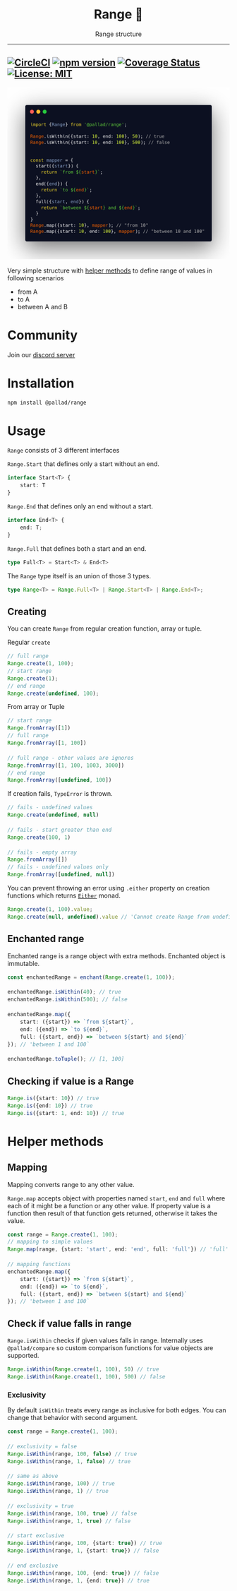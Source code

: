 <div align="center">
<h1>Range 🎯</h1>

<p>Range structure</p>
</div>

---
[![CircleCI](https://circleci.com/gh/pallad-ts/range/tree/master.svg?style=svg)](https://circleci.com/gh/pallad-ts/range/tree/master)
[![npm version](https://badge.fury.io/js/@pallad%2Frange.svg)](https://badge.fury.io/js/@pallad%2Frange)
[![Coverage Status](https://coveralls.io/repos/github/pallad-ts/range/badge.svg?branch=master)](https://coveralls.io/github/pallad-ts/range?branch=master)
[![License: MIT](https://img.shields.io/badge/License-MIT-green.svg)](https://opensource.org/licenses/MIT)
---

![Example code](./assets/intro-code.png)

Very simple structure with [helper methods](#helper-methods) to define range of values in following scenarios

* from A
* to A
* between A and B

# Community

Join our [discord server](https://discord.gg/G5tSBYbpej)

# Installation

```shell
npm install @pallad/range
```

# Usage

`Range` consists of 3 different interfaces

`Range.Start` that defines only a start without an end.

```typescript
interface Start<T> {
    start: T
}
```

`Range.End` that defines only an end without a start.

```typescript
interface End<T> {
    end: T;
}
```

`Range.Full` that defines both a start and an end.

```typescript
type Full<T> = Start<T> & End<T>
```

The `Range` type itself is an union of those 3 types.

```typescript
type Range<T> = Range.Full<T> | Range.Start<T> | Range.End<T>;  
```

## Creating

You can create `Range` from regular creation function, array or tuple.

Regular `create`

```typescript
// full range
Range.create(1, 100);
// start range
Range.create(1);
// end range
Range.create(undefined, 100);
```

From array or Tuple

```typescript
// start range
Range.fromArray([1])
// full range
Range.fromArray([1, 100])

// full range - other values are ignores
Range.fromArray([1, 100, 1003, 3000])
// end range
Range.fromArray([undefined, 100])

```

If creation fails, `TypeError` is thrown.

```typescript
// fails - undefined values
Range.create(undefined, null)

// fails - start greater than end
Range.create(100, 1)

// fails - empty array
Range.fromArray([])
// fails - undefined values only
Range.fromArray([undefined, null])
```

You can prevent throwing an error using `.either` property on creation functions which
returns [`Either`](https://www.npmjs.com/package/@sweet-monads/either) monad.

```typescript
Range.create(1, 100).value;
Range.create(null, undefined).value // 'Cannot create Range from undefined or null values'
```

## Enchanted range

Enchanted range is a range object with extra methods. Enchanted object is immutable.

```typescript
const enchantedRange = enchant(Range.create(1, 100));

enchantedRange.isWithin(40); // true
enchantedRange.isWithin(500); // false

enchantedRange.map({
    start: ({start}) => `from ${start}`,
    end: ({end}) => `to ${end}`,
    full: ({start, end}) => `between ${start} and ${end}`
}); // 'between 1 and 100`

enchantedRange.toTuple(); // [1, 100]
```

## Checking if value is a Range

```typescript
Range.is({start: 10}) // true
Range.is({end: 10}) // true
Range.is({start: 1, end: 10}) // true
```

# Helper methods

## Mapping

Mapping converts range to any other value.

`Range.map` accepts object with properties named `start`, `end` and `full` where each of it might be a function or any
other value.
If property value is a function then result of that function gets returned, otherwise it takes the value.

```typescript
const range = Range.create(1, 100);
// mapping to simple values
Range.map(range, {start: 'start', end: 'end', full: 'full'}) // 'full'

// mapping functions
enchantedRange.map({
    start: ({start}) => `from ${start}`,
    end: ({end}) => `to ${end}`,
    full: ({start, end}) => `between ${start} and ${end}`
}); // 'between 1 and 100`
```

## Check if value falls in range

`Range.isWithin` checks if given values falls in range. Internally uses `@pallad/compare` so custom comparison functions
for value objects are supported.

```typescript
Range.isWithin(Range.create(1, 100), 50) // true
Range.isWithin(Range.create(1, 100), 500) // false
```

### Exclusivity

By default `isWithin` treats every range as inclusive for both edges. You can change that behavior with second argument.

```typescript
const range = Range.create(1, 100);

// exclusivity = false 
Range.isWithin(range, 100, false) // true 
Range.isWithin(range, 1, false) // true

// same as above
Range.isWithin(range, 100) // true 
Range.isWithin(range, 1) // true 

// exclusivity = true 
Range.isWithin(range, 100, true) // false
Range.isWithin(range, 1, true) // false

// start exclusive 
Range.isWithin(range, 100, {start: true}) // true
Range.isWithin(range, 1, {start: true}) // false

// end exclusive 
Range.isWithin(range, 100, {end: true}) // false 
Range.isWithin(range, 1, {end: true}) // true
```
